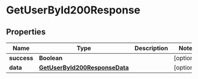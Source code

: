 

# GetUserById200Response


## Properties

| Name | Type | Description | Notes |
|------------ | ------------- | ------------- | -------------|
|**success** | **Boolean** |  |  [optional] |
|**data** | [**GetUserById200ResponseData**](GetUserById200ResponseData.md) |  |  [optional] |



